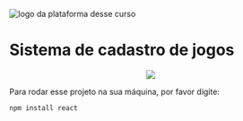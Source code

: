 
![logo da plataforma desse curso](https://user-images.githubusercontent.com/125471798/219054181-dd978e38-f6c5-4b70-a447-c95e7bacbaf5.png)


# Sistema de cadastro de jogos #

<p align="center">
<img src="http://img.shields.io/static/v1?label=STATUS&message=EM%20DESENVOLVIMENTO&color=GREEN&style=for-the-badge"/>
</p>

Para rodar esse projeto na sua máquina, por favor digite:

```
npm install react
```
